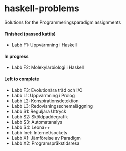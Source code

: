 # haskell-problems
Solutions for the Programmeringsparadigm assignments 

#### Finished (passed kattis)
* Labb F1: Uppvärmning i Haskell

#### In progress
* Labb F2: Molekylärbiologi i Haskell

#### Left to complete
* Labb F3: Evolutionära träd och I/O
* Labb L1: Uppvärmning i Prolog
* Labb L2: Konspirationsdetektion
* Labb L3: Redovisningsschemaläggning
* Labb S1: Reguljära Uttryck
* Labb S2: Sköldpaddegrafik
* Labb S3: Automatanalys
* Labb S4: Leona++
* Labb Inet: Internet/sockets
* Labb X1: Jämförelse av Paradigm
* Labb X2: Programspråkstidsresa
